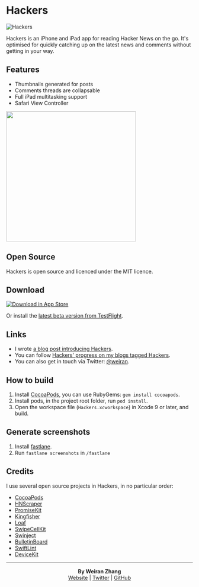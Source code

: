# Hackers

![Hackers](https://github.com/weiran/Hackers/workflows/Hackers/badge.svg?branch=master)

Hackers is an iPhone and iPad app for reading Hacker News on the go. It's optimised for quickly catching up on the latest news and comments without getting in your way.

## Features

* Thumbnails generated for posts
* Comments threads are collapsable
* Full iPad multitasking support
* Safari View Controller

<img src="https://is5-ssl.mzstatic.com/image/thumb/Purple115/v4/14/98/59/149859fe-f4e3-0a12-d7fb-2d3383efdf45/mzl.ebnguksi.png/460x0w.jpg" width="350">

## Open Source

Hackers is open source and licenced under the MIT licence.

## Download

[![Download in App Store][3]][2] 

Or install the [latest beta version from TestFlight][4].

[2]: https://itunes.apple.com/gb/app/hackers-hacker-news-reading/id603503901?at=11l4G8&ct=github
[3]: http://i.imgur.com/oRdf2WM.png
[4]: https://testflight.apple.com/join/UDLeEQde

## Links

* I wrote [a blog post introducing Hackers](http://weiran.co/blog/2013/3/hackers-a-hacker-news-app-for-iphone). 
* You can follow [Hackers' progress on my blogs tagged Hackers](http://weiran.co/?tag=hackers).
* You can also get in touch via Twitter: [@weiran](https://twitter.com/weiran).

## How to build

1. Install [CocoaPods](https://cocoapods.org), you can use RubyGems: `gem install cocoapods`.
2. Install pods, in the project root folder, run `pod install`.
3. Open the workspace file (`Hackers.xcworkspace`) in Xcode 9 or later, and build.

## Generate screenshots

1. Install [fastlane](https://fastlane.tools).
2. Run `fastlane screenshots` in `/fastlane`

## Credits

I use several open source projects in Hackers, in no particular order:

* [CocoaPods](https://github.com/CocoaPods/CocoaPods)
* [HNScraper](https://github.com/tsucres/HNScraper)
* [PromiseKit](https://github.com/mxcl/PromiseKit)
* [Kingfisher](https://github.com/onevcat/Kingfisher)
* [Loaf](https://github.com/schmidyy/Loaf)
* [SwipeCellKit](https://github.com/SwipeCellKit/SwipeCellKit)
* [Swinject](https://github.com/Swinject/Swinject)
* [BulletinBoard](https://github.com/alexaubry/BulletinBoard)
* [SwiftLint](https://github.com/realm/SwiftLint)
* [DeviceKit](https://github.com/devicekit/DeviceKit)

---
<p align="center">
  <b>By Weiran Zhang</b><br>
  <a href="https://weiran.co">Website</a> |
  <a href="https://twitter.com/weiran">Twitter</a> |
  <a href="https://github.com/weiran">GitHub</a>
</p>

